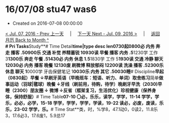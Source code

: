 # 16/07/08 stu47 was6

* Created on 2016-07-08 00:00:00

[&lt; Jul. 07, 2016 - Prev 上一天](d07.md)     \|     [下一天 Next - Jul. 09, 2016 &gt;](d09.md)     \|     [返回月历 Back to Month ^](index.md)   
**\# Pri Tasks**Study**\# Time Detail**time\|type desc len0730起0800必 内务 奔走 播客 .50900乐 交通 补觉 养精蓄锐 10930读 早餐 播客 内务 .5**1230学 工作 3**1300乐 奔走 午餐 .51430必 内务 休息 1.5**1830学 工作 5**1930读 交通 冷静 聊天 12030必 内务 播客 晚餐 12130废 刷微博 释放郁闷 12200读 洗澡 播客 .52300乐 休息 聊天 1**0000学 牙齿保健笔记 1**0030乐 内务 其它 .50030睡**\# Discipline**早起（0830起）早餐 ↓早刷牙英语（早晚班车：短语、听力、单词）**取舍**练习**简单**做事运动（羽球\|毽球）晚餐 ↓牙线（刷前用，待购，待学）晚刷牙早洗（2030\)早睡（2300）朋友圈 ↓ 微博 ↓反省（框架复习，生活优化）珍视健康（保养身体，保持舒服）**\# Time Table**07-10 〇必，乐乐，读学，学学，11-14 学学，学乐，必必，必学，15-18 学学，学学，学学，学读，19-22 读必，必废，废读，乐乐，23-02 学学，乐。**\# Time Stat**类，时，%学8，47.1动0，0读2，11.8乐3，17.6必3，17.6废1，5.9总17

